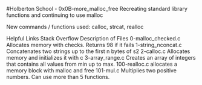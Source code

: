 #Holberton School - 0x0B-more_malloc_free Recreating standard library functions and continuing to use malloc

New commands / functions used:
calloc, strcat, realloc

Helpful Links
Stack Overflow
Description of Files
0-malloc_checked.c
Allocates memory with checks. Returns 98 if it fails
1-string_nconcat.c
Concatenates two strings up to the first n bytes of s2
2-calloc.c
Allocates memory and initializes it with c
3-array_range.c
Creates an array of integers that contains all values from min up to max.
100-realloc.c
allocates a memory block with malloc and free
101-mul.c
Multiplies two positive numbers. Can use more than 5 functions.